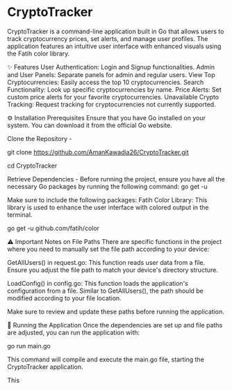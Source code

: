 # CryptoTracker

CryptoTracker is a command-line application built in Go that allows users to track cryptocurrency prices, set alerts, and manage user profiles. The application features an intuitive user interface with enhanced visuals using the Fatih color library.

✨ Features
User Authentication: Login and Signup functionalities.
Admin and User Panels: Separate panels for admin and regular users.
View Top Cryptocurrencies: Easily access the top 10 cryptocurrencies.
Search Functionality: Look up specific cryptocurrencies by name.
Price Alerts: Set custom price alerts for your favorite cryptocurrencies.
Unavailable Crypto Tracking: Request tracking for cryptocurrencies not currently supported.

⚙️ Installation
Prerequisites
Ensure that you have Go installed on your system. You can download it from the official Go website.

Clone the Repository - 

git clone https://github.com/AmanKawadia26/CryptoTracker.git

cd CryptoTracker

Retrieve Dependencies - 
Before running the project, ensure you have all the necessary Go packages by running the following command:
go get -u

Make sure to include the following packages:
Fatih Color Library: This library is used to enhance the user interface with colored output in the terminal.

go get -u github.com/fatih/color

⚠️ Important Notes on File Paths
There are specific functions in the project where you need to manually set the file path according to your device:

GetAllUsers() in request.go: This function reads user data from a file. Ensure you adjust the file path to match your device's directory structure.

LoadConfig() in config.go: This function loads the application's configuration from a file. Similar to GetAllUsers(), the path should be modified according to your file location.

Make sure to review and update these paths before running the application.

🚀 Running the Application
Once the dependencies are set up and file paths are adjusted, you can run the application with:

go run main.go

This command will compile and execute the main.go file, starting the CryptoTracker application.


This 

